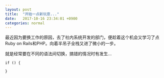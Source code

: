 ```yaml
---
layout: post
title:  "开始一点新玩意..."
date:   2017-10-16 23:34:01 +0900
categories: normal
---
```

最近因为要换工作的原因，去了社内系统开发的部门，便趁着这个机会又学习了点Ruby on Rails和PHP。向着半吊子全栈又进了微小的一步。

就是经常要在不同的语法间切换，搞错的情况时有发生...

```
if () {
    
}
```